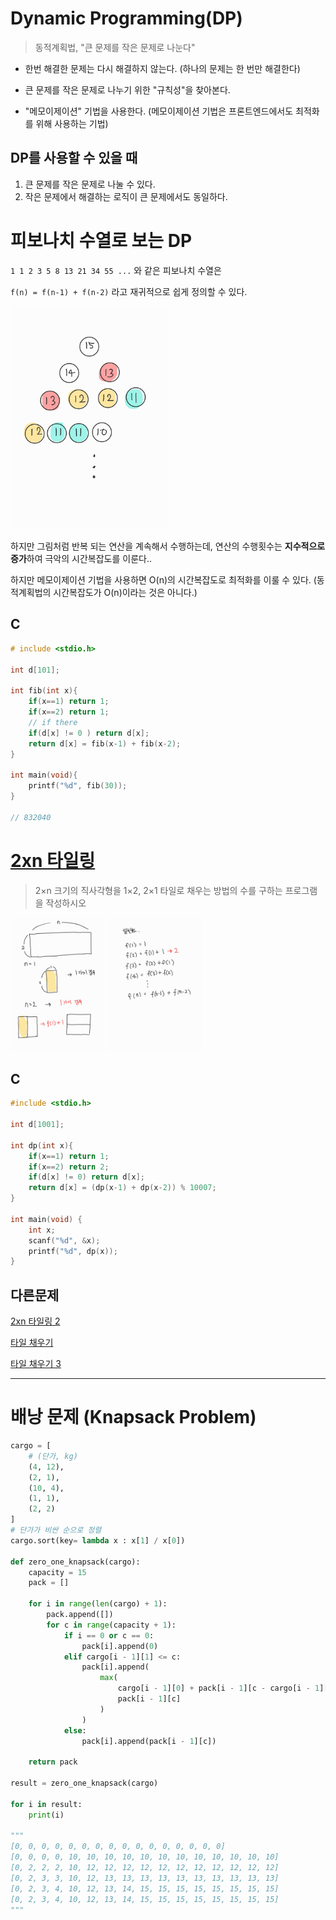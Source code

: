 # Dynamic Programming(DP)

> 동적계획법, "큰 문제를 작은 문제로 나눈다"

- 한번 해결한 문제는 다시 해결하지 않는다. (하나의 문제는 한 번만 해결한다)

- 큰 문제를 작은 문제로 나누기 위한 "규칙성"을 찾아본다.

- "메모이제이션" 기법을 사용한다. (메모이제이션 기법은 프론트엔드에서도 최적화를 위해 사용하는 기법)

## DP를 사용할 수 있을 때

1. 큰 문제를 작은 문제로 나눌 수 있다.
2. 작은 문제에서 해결하는 로직이 큰 문제에서도 동일하다.

# 피보나치 수열로 보는 DP

`1 1 2 3 5 8 13 21 34 55 ...` 와 같은 피보나치 수열은

`f(n) = f(n-1) + f(n-2)` 라고 재귀적으로 쉽게 정의할 수 있다.

<img width="50%" src="./img/fib.jpg"  />

하지만 그림처럼 반복 되는 연산을 계속해서 수행하는데, 연산의 수행횟수는 **지수적으로 증가**하여 극악의 시간복잡도를 이룬다..

하지만 메모이제이션 기법을 사용하면 O(n)의 시간복잡도로 최적화를 이룰 수 있다. (동적계획법의 시간복잡도가 O(n)이라는 것은 아니다.)

## C

```c
# include <stdio.h>

int d[101];

int fib(int x){
	if(x==1) return 1;
	if(x==2) return 1;
	// if there
	if(d[x] != 0 ) return d[x];
	return d[x] = fib(x-1) + fib(x-2);
}

int main(void){
	printf("%d", fib(30));
}

// 832040
```

# [2xn 타일링](https://www.acmicpc.net/problem/11726)

> 2×n 크기의 직사각형을 1×2, 2×1 타일로 채우는 방법의 수를 구하는 프로그램을 작성하시오

<img width="30%" src="./img/tiling1-1.jpg" />
<img width="30%" src="./img/tiling1-2.jpg" />

## C

```c
#include <stdio.h>

int d[1001];

int dp(int x){
	if(x==1) return 1;
	if(x==2) return 2;
	if(d[x] != 0) return d[x];
	return d[x] = (dp(x-1) + dp(x-2)) % 10007;
}

int main(void) {
	int x;
	scanf("%d", &x);
	printf("%d", dp(x));
}
```

## 다른문제

[2xn 타일링 2](https://www.acmicpc.net/problem/11727)

[타일 채우기](https://www.acmicpc.net/problem/2133)

[타일 채우기 3](https://www.acmicpc.net/problem/14852)

---

# 배낭 문제 (Knapsack Problem)

```python
cargo = [
    # (단가, kg)
    (4, 12),
    (2, 1),
    (10, 4),
    (1, 1),
    (2, 2)
]
# 단가가 비싼 순으로 정렬
cargo.sort(key= lambda x : x[1] / x[0])

def zero_one_knapsack(cargo):
    capacity = 15
    pack = []

    for i in range(len(cargo) + 1):
        pack.append([])
        for c in range(capacity + 1):
            if i == 0 or c == 0:
                pack[i].append(0)
            elif cargo[i - 1][1] <= c:
                pack[i].append(
                    max(
                        cargo[i - 1][0] + pack[i - 1][c - cargo[i - 1][1]],
                        pack[i - 1][c]
                    )
                )
            else:
                pack[i].append(pack[i - 1][c])

    return pack

result = zero_one_knapsack(cargo)

for i in result:
    print(i)

"""
[0, 0, 0, 0, 0, 0, 0, 0, 0, 0, 0, 0, 0, 0, 0, 0]
[0, 0, 0, 0, 10, 10, 10, 10, 10, 10, 10, 10, 10, 10, 10, 10]
[0, 2, 2, 2, 10, 12, 12, 12, 12, 12, 12, 12, 12, 12, 12, 12]
[0, 2, 3, 3, 10, 12, 13, 13, 13, 13, 13, 13, 13, 13, 13, 13]
[0, 2, 3, 4, 10, 12, 13, 14, 15, 15, 15, 15, 15, 15, 15, 15]
[0, 2, 3, 4, 10, 12, 13, 14, 15, 15, 15, 15, 15, 15, 15, 15]
"""
```
